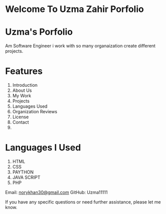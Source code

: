 # Welcome To Uzma Zahir Porfolio
# Uzma's Porfolio
Am Software Engineer i work with so many organaization create different projects. 

# Features
1. Introduction
2. About Us
3. My Work
4. Projects
5. Languages Used
6. Organization Reviews
7. License
8. Contact
9. 
# Languages I Used
1. HTML
2. CSS
3. PAYTHON
4. JAVA SCRIPT
5. PHP
   

Email: norykhan30@gmail.com
GitHub: Uzma11111


If you have any specific questions or need further assistance, please let me know.
